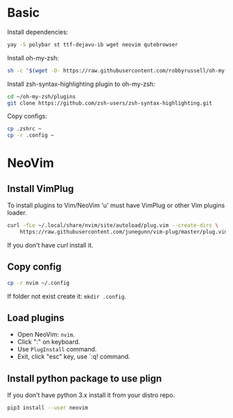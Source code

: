 # Basic

Install dependencies:
```bash
yay -S polybar st ttf-dejavu-ib wget neovim qutebrowser
```

Install oh-my-zsh:
```bash
sh -c "$(wget -O- https://raw.githubusercontent.com/robbyrussell/oh-my-zsh/master/tools/install.sh)"
```

Install zsh-syntax-highlighting plugin to oh-my-zsh:
```bash
cd ~/oh-my-zsh/plugins
git clone https://github.com/zsh-users/zsh-syntax-highlighting.git
```

Copy configs:
```bash
cp .zshrc ~
cp -r .config ~
```

# NeoVim
## Install VimPlug
To install plugins to Vim/NeoVim 'u' must have VimPlug or other Vim plugins loader.
```bash
curl -fLo ~/.local/share/nvim/site/autoload/plug.vim --create-dirs \
    https://raw.githubusercontent.com/junegunn/vim-plug/master/plug.vim
```
If you don't have *curl* install it.

## Copy config
```bash
cp -r nvim ~/.config
```
If folder not exist create it: `mkdir .config`.

## Load plugins
* Open NeoVim: `nvim`.
* Click ":" on keyboard.
* Use `PlugInstall` command.
* Exit, click "esc" key, use `:q! command.

## Install python package to use plign
If you don't have python 3.x install it from your distro repo.
```bash
pip3 install --user neovim
```

